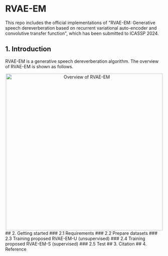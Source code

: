 # RVAE-EM
This repo includes the official implementations of "RVAE-EM: Generative speech dereverberation based on recurrent variational auto-encoder and convolutive transfer function", which has been submitted to ICASSP 2024.
## 1. Introduction
RVAE-EM is a generative speech dereverberation algorithm.
The overview of RVAE-EM is shown as follows.
<div align="center">
<image src="/figures/overview.png"  width="500" alt="Overview of RVAE-EM" />
</div>
## 2. Getting started
### 2.1 Requirements
### 2.2 Prepare datasets
### 2.3 Training proposed RVAE-EM-U (unsupervised)
### 2.4 Training proposed RVAE-EM-S (supervised)
### 2.5 Test 
## 3. Citation
## 4. Reference
